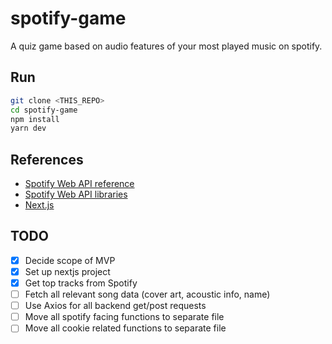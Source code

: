 # spotify-game

A quiz game based on audio features of your most played music on spotify.

## Run
```bash
git clone <THIS_REPO>
cd spotify-game
npm install
yarn dev
```

## References
- [Spotify Web API reference](https://developer.spotify.com/documentation/web-api/reference/)
- [Spotify Web API libraries](https://developer.spotify.com/documentation/web-api/libraries/)
- [Next.js](https://nextjs.org/)

## TODO
- [x] Decide scope of MVP
- [x] Set up nextjs project
- [x] Get top tracks from Spotify
- [ ] Fetch all relevant song data (cover art, acoustic info, name)
- [ ] Use Axios for all backend get/post requests
- [ ] Move all spotify facing functions to separate file
- [ ] Move all cookie related functions to separate file